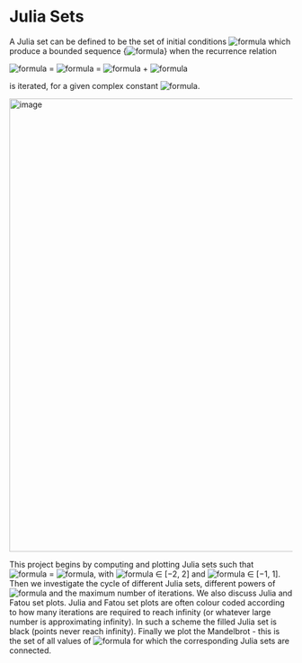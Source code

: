 # Julia Sets

A Julia set can be defined to be the set of initial conditions ![formula](https://render.githubusercontent.com/render/math?math=z_0) which produce a bounded sequence {![formula](https://render.githubusercontent.com/render/math?math={z_n})} when the recurrence relation

![formula](https://render.githubusercontent.com/render/math?math=z_{n%2B1}) = ![formula](https://render.githubusercontent.com/render/math?math=f(z)) = ![formula](https://render.githubusercontent.com/render/math?math=z^{2}_{n}) + ![formula](https://render.githubusercontent.com/render/math?math=c)

is iterated, for a given complex constant ![formula](https://render.githubusercontent.com/render/math?math=c). 

<img width="806" alt="image" src="https://user-images.githubusercontent.com/40894018/166339016-be3b4d2c-da79-4890-88bd-dcb207881966.png">

This project begins by computing and plotting Julia sets such that ![formula](https://render.githubusercontent.com/render/math?math=c) = ![formula](https://render.githubusercontent.com/render/math?math=-1), with ![formula](https://render.githubusercontent.com/render/math?math=Re(z)) ∈ [−2, 2] and ![formula](https://render.githubusercontent.com/render/math?math=Im(z)) ∈ [−1, 1].
Then we investigate the cycle of different Julia sets, different powers of ![formula](https://render.githubusercontent.com/render/math?math=z) and  the maximum number of iterations. We also discuss Julia and Fatou set plots. Julia and Fatou set plots are often colour coded according to how many iterations are required to reach infinity (or whatever large number is approximating infinity). In such a scheme the filled Julia set is black (points never reach infinity). Finally we plot the Mandelbrot - this is the set of all values of ![formula](https://render.githubusercontent.com/render/math?math=c) for which the corresponding Julia sets are connected. 
